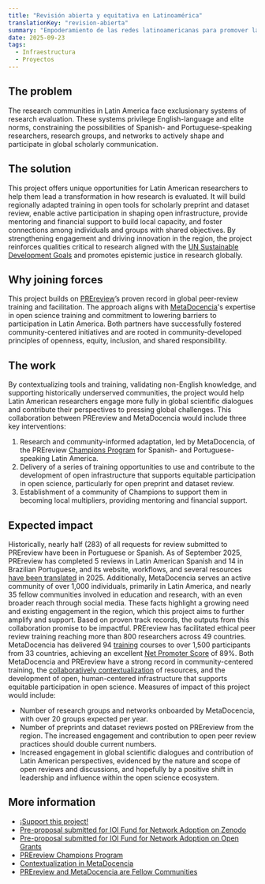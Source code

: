 ```yaml
---
title: "Revisión abierta y equitativa en Latinoamérica"
translationKey: "revision-abierta"
summary: "Empoderamiento de las redes latinoamericanas para promover la revisión abierta y equitativa de preimpresiones académicas y conjuntos de datos."
date: 2025-09-23
tags:
  - Infraestructura
  - Proyectos
---
```


## The problem
The research communities in Latin America face exclusionary systems of research evaluation. These systems privilege English-language and elite norms, constraining the possibilities of Spanish- and Portuguese-speaking researchers, research groups, and networks to actively shape and participate in global scholarly communication.

## The solution
This project offers unique opportunities for Latin American researchers to help them lead a transformation in how research is evaluated. It will build regionally adapted training in open tools for scholarly preprint and dataset review, enable active participation in shaping open infrastructure, provide mentoring and financial support to build local capacity, and foster connections among individuals and groups with shared objectives. By strengthening engagement and driving innovation in the region, the project reinforces qualities critical to research aligned with the [UN Sustainable Development Goals](http://sdgs.un.org/goals) and promotes epistemic justice in research globally.

## Why joining forces
This project builds on [PREreview](https://prereview.org/)’s proven record in global peer-review training and facilitation. The approach aligns with [MetaDocencia](https://www.metadocencia.org/en/)'s expertise in open science training and commitment to lowering barriers to participation in Latin America. Both partners have successfully fostered community-centered initiatives and are rooted in community-developed principles of openness, equity, inclusion, and shared responsibility.

## The work
By contextualizing tools and training, validating non-English knowledge, and supporting historically underserved communities, the project would help Latin American researchers engage more fully in global scientific dialogues and contribute their perspectives to pressing global challenges.
This collaboration between PREreview and MetaDocencia would include three key interventions: 
1. Research and community-informed adaptation, led by MetaDocencia, of the PREreview [Champions Program](https://content.prereview.org/tag/prereview-champion) for Spanish- and Portuguese-speaking Latin America.
2. Delivery of a series of training opportunities to use and contribute to the development of open infrastructure that supports equitable participation in open science, particularly for open preprint and dataset review.
3. Establishment of a community of Champions to support them in becoming local multipliers, providing mentoring and financial support.

## Expected impact
Historically, nearly half (283) of all requests for review submitted to PREreview have been in Portuguese or Spanish. As of September 2025, PREreview has completed 5 reviews in Latin American Spanish and 14 in Brazilian Portuguese, and its website, workflows, and several resources [have been translated](https://content.prereview.org/celebrating-our-localization-and-translation-milestone/) in 2025. Additionally, MetaDocencia serves an active community of over 1,000 individuals, primarily in Latin America, and nearly 35 fellow communities involved in education and research, with an even broader reach through social media. These facts highlight a growing need and existing engagement in the region, which this project aims to further amplify and support. 
Based on proven track records, the outputs from this collaboration promise to be impactful. PREreview has facilitated ethical peer review training reaching more than 800 researchers across 49 countries. MetaDocencia has delivered 94 [training](https://github.com/MetaDocencia/reportes-publicos/tree/main/MD-workshops-cursos) courses to over 1,500 participants from 33 countries, achieving an excellent [Net Promoter Score](https://www.qualtrics.com/experience-management/customer/net-promoter-score/#:~:text=An%20NPS%20score%20measures%20customer,a%20higher%20score%20is%20desirable.) of 89%. Both MetaDocencia and PREreview have a strong record in community-centered training, the [collaboratively contextualization](https://www.metadocencia.org/en/post/2024/20240820-collab-contextualization/) of resources, and the development of open, human-centered infrastructure that supports equitable participation in open science.
Measures of impact of this project would include:
* Number of research groups and networks onboarded by MetaDocencia, with over 20 groups expected per year.
* Number of preprints and dataset reviews posted on PREreview from the region. The increased engagement and contribution to open peer review practices should double current numbers.
* Increased engagement in global scientific dialogues and contribution of Latin American perspectives, evidenced by the nature and scope of open reviews and discussions, and hopefully by a positive shift in leadership and influence within the open science ecosystem.

## More information
* [¡Support this project!](https://mdnv.netlify.app/cta/) 
* [Pre-proposal submitted for IOI Fund for Network Adoption on Zenodo](https://doi.org/10.5281/zenodo.15880814 )
* [Pre-proposal submitted for IOI Fund for Network Adoption on Open Grants](https://www.ogrants.org/grants/formoso_jesica_2025 )
* [PREreview Champions Program](https://content.prereview.org/tag/prereview-champion) 
* [Contextualization in MetaDocencia](https://www.metadocencia.org/en/post/2024/20240820-collab-contextualization/) 
* [PREreview and MetaDocencia are Fellow Communities](https://www.metadocencia.org/en/authors/prereview/) 

